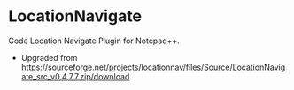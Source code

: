 # LocationNavigate
Code Location Navigate Plugin for Notepad++.

- Upgraded from https://sourceforge.net/projects/locationnav/files/Source/LocationNavigate_src_v0.4.7.7.zip/download
